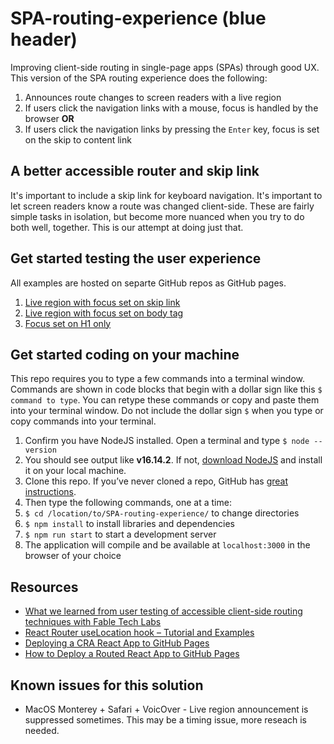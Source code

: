 # SPA-routing-experience (blue header)
Improving client-side routing in single-page apps (SPAs) through good UX. This version of the SPA routing experience does the following:

1. Announces route changes to screen readers with a live region
2. If users click the navigation links with a mouse, focus is handled by the browser **OR**
3. If users click the navigation links by pressing the `Enter` key, focus is set on the skip to content link

## A better accessible router and skip link
It's important to include a skip link for keyboard navigation. It's important to let screen readers know a route was changed client-side. These are fairly simple tasks in isolation, but become more nuanced when you try to do both well, together. This is our attempt at doing just that.

## Get started testing the user experience
All examples are hosted on separte GitHub repos as GitHub pages.

1. [Live region with focus set on skip link](https://1copenut.github.io/SPA-routing-experience/)
1. [Live region with focus set on body tag](https://1copenut.github.io/SPA-routing-experience-body/)
1. [Focus set on H1 only](https://1copenut.github.io/SPA-routing-experience-h1/)

## Get started coding on your machine
This repo requires you to type a few commands into a terminal window. Commands are shown in code blocks that begin with a dollar sign like this `$ command to type`. You can retype these commands or copy and paste them into your terminal window. Do not include the dollar sign ` $ ` when you type or copy commands into your terminal.

1. Confirm you have NodeJS installed. Open a terminal and type `$ node --version`
1. You should see output like **v16.14.2**. If not, [download NodeJS](https://nodejs.org/en/download/) and install it on your local machine.
1. Clone this repo. If you&rsquo;ve never cloned a repo, GitHub has [great instructions](https://docs.github.com/en/repositories/creating-and-managing-repositories/cloning-a-repository).
1. Then type the following commands, one at a time:
1. `$ cd /location/to/SPA-routing-experience/` to change directories
1. `$ npm install` to install libraries and dependencies
1. `$ npm run start` to start a development server
1. The application will compile and be available at `localhost:3000` in the browser of your choice

## Resources
* [What we learned from user testing of accessible client-side routing techniques with Fable Tech Labs](https://www.gatsbyjs.com/blog/2019-07-11-user-testing-accessible-client-routing/)
* [React Router useLocation hook – Tutorial and Examples](https://www.kindacode.com/article/react-router-uselocation-hook-tutorial-and-examples/)
* [Deploying a CRA React App to GitHub Pages](https://github.com/gitname/react-gh-pages)
* [How to Deploy a Routed React App to GitHub Pages](https://www.freecodecamp.org/news/deploy-a-react-app-to-github-pages/)

## Known issues for this solution
* MacOS Monterey + Safari + VoicOver - Live region announcement is suppressed sometimes. This may be a timing issue, more reseach is needed.
